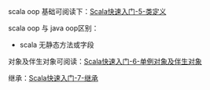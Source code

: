 scala oop 基础可阅读下：[Scala快速入门-5-类定义](<https://mp.weixin.qq.com/s?__biz=MzA5Njk3Njc5Mw==&mid=2247483862&idx=1&sn=6d9bc1c3969986f0d8b37a56acee623e&chksm=90a6ab20a7d12236d8c618cacc4fd4a7da08539ab5dcc176ed102b2cffe844857114913a7200&scene=21#wechat_redirect>)

scala oop 与 java oop区别：

- scala 无静态方法或字段

对象及伴生对象可阅读：[Scala快速入门-6-单例对象及伴生对象](<https://mp.weixin.qq.com/s?__biz=MzA5Njk3Njc5Mw==&mid=2247483867&idx=1&sn=3ca65bd2a2363d77ee4259b314308ddb&chksm=90a6ab2da7d1223b571750066eaff1087c900d4262b9963baf6f23cb9d242a43575354b2f6c9&scene=21#wechat_redirect>)

继承：[Scala快速入门-7-继承](<https://mp.weixin.qq.com/s?__biz=MzA5Njk3Njc5Mw==&mid=2247483870&idx=1&sn=578b11b803aff5d6b1d3eb81432ede7a&chksm=90a6ab28a7d1223ef98ff6ae969d0fa4a7653be5f9c55ef24e13875f6f31af49736f46bec1e9&scene=21#wechat_redirect>)



